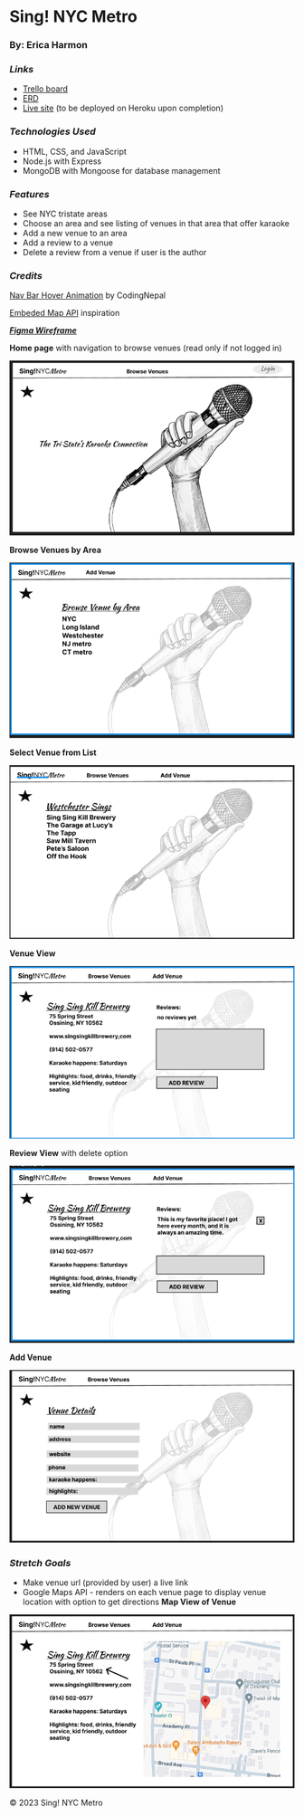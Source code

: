 # Sing! NYC Metro
### By: Erica Harmon

### **_Links_**

- [Trello board](https://trello.com/invite/b/7Hvin0jo/ATTI16b9d49cf1f44c3cd53ae8b2c164a065B3DDEB60/sing-nyc-metro-app)
- [ERD](https://drive.google.com/file/d/17vGbeIecMTpdqoRAoPrwGhiUu_rE0hk9/view?usp=sharing)
- [Live site]() (to be deployed on Heroku upon completion)

### **_Technologies Used_**
- HTML, CSS, and JavaScript
- Node.js with Express
- MongoDB with Mongoose for database management

### **_Features_**
- See NYC tristate areas
- Choose an area and see listing of venues in that area that offer karaoke
- Add a new venue to an area
- Add a review to a venue
- Delete a review from a venue if user is the author

### **_Credits_**

[Nav Bar Hover Animation](https://www.codingnepalweb.com/Hover-Animation-in-HTML-CSS/) by CodingNepal

[Embeded Map API](https://developers.google.com/maps/documentation/embed/embedding-map#place_mode) inspiration

[**_Figma Wireframe_**](https://www.figma.com/file/uFruB2uyPT3lMHBsNJFDsd/Sing!NYCMetro-Wireframe?type=design&node-id=0%3A1&mode=design&t=m56g8XE5HHSsaWJl-1)

**Home page** with navigation to browse venues (read only if not logged in)

![landing page](https://github.com/harmonica23/sing_nyc_metro_app/blob/main/public/images/Home%20Page.png?raw=true)

**Browse Venues by Area**

![browse venues](https://github.com/harmonica23/sing_nyc_metro_app/blob/main/public/images/Browse%20Venues.png?raw=true)

**Select Venue from List**

![select venue](https://github.com/harmonica23/sing_nyc_metro_app/blob/main/public/images/Select%20Venue%20from%20List.png?raw=true)

**Venue View**

![Venue](https://github.com/harmonica23/sing_nyc_metro_app/blob/main/public/images/Venue%20View.png?raw=true)

**Review View** with delete option

![Review dlt](https://github.com/harmonica23/sing_nyc_metro_app/blob/main/public/images/Review%20delete%20opt.png?raw=true)

**Add Venue**

![Add Venue](https://github.com/harmonica23/sing_nyc_metro_app/blob/main/public/images/Add%20Venue.png?raw=true)

### **_Stretch Goals_**
- Make venue url (provided by user) a live link 
- Google Maps API - renders on each venue page to display venue location with option to get directions
**Map View of Venue**

![Venue on Map](https://github.com/harmonica23/sing_nyc_metro_app/blob/main/public/images/Map%20View.png?raw=true)


&copy; 2023 Sing! NYC Metro